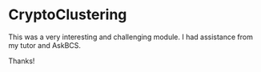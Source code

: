 # CryptoClustering

This was a very interesting and challenging module.  I had assistance from my tutor and AskBCS.

Thanks!
